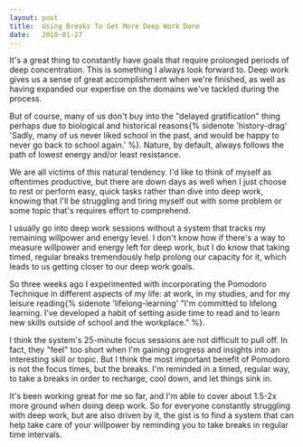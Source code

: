 ```yaml
---
layout: post
title:  Using Breaks To Get More Deep Work Done
date:   2018-01-27
---
```


It's a great thing to constantly have goals that require prolonged periods of deep concentration. This is something I always look forward to. Deep work gives us a sense of great accomplishment when we're finished, as well as having expanded our expertise on the domains we've tackled during the process. 

But of course, many of us don't buy into the "delayed gratification" thing perhaps due to biological and historical reasons{% sidenote 'history-drag' 'Sadly, many of us never liked school in the past, and would be happy to never go back to school again.' %}. Nature, by default, always follows the path of lowest energy and/or least resistance. <!--more-->

We are all victims of this natural tendency. I'd like to think of myself as oftentimes productive, but there are down days as well when I just choose to rest or perform easy, quick tasks rather than dive into deep work, knowing that I'll be struggling and tiring myself out with some problem or some topic that's requires effort to comprehend.

I usually go into deep work sessions without a system that tracks my remaining willpower and energy level. I don't know how if there's a way to measure willpower and energy left for deep work, but I do know that taking timed, regular breaks tremendously help prolong our capacity for it, which leads to us getting closer to our deep work goals. 

So three weeks ago I experimented with incorporating the Pomodoro Technique in different aspects of my life: at work, in my studies, and for my leisure reading{% sidenote 'lifelong-learning' "I'm committed to lifelong learning. I've developed a habit of setting aside time to read and to learn new skills outside of school and the workplace." %}.

I think the system's 25-minute focus sessions are not difficult to pull off. In fact, they "feel" too short when I'm gaining progress and insights into an interesting skill or topic. But I think the most important benefit of Pomodoro is not the focus times, but the breaks. I'm reminded in a timed, regular way, to take a breaks in order to recharge, cool down, and let things sink in.

It's been working great for me so far, and I'm able to cover about 1.5-2x more ground when doing deep work. So for everyone constantly struggling with deep work, but are also driven by it, the gist is to find a system that can help take care of your willpower by reminding you to take breaks in regular time intervals.
